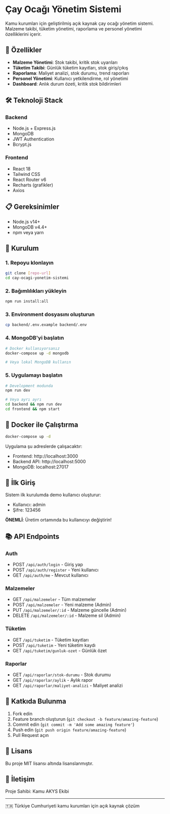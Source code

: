 # Çay Ocağı Yönetim Sistemi

Kamu kurumları için geliştirilmiş açık kaynak çay ocağı yönetim sistemi. Malzeme takibi, tüketim yönetimi, raporlama ve personel yönetimi özelliklerini içerir.

## 🚀 Özellikler

- **Malzeme Yönetimi**: Stok takibi, kritik stok uyarıları
- **Tüketim Takibi**: Günlük tüketim kayıtları, stok giriş/çıkış
- **Raporlama**: Maliyet analizi, stok durumu, trend raporları
- **Personel Yönetimi**: Kullanıcı yetkilendirme, rol yönetimi
- **Dashboard**: Anlık durum özeti, kritik stok bildirimleri

## 🛠️ Teknoloji Stack

### Backend
- Node.js + Express.js
- MongoDB
- JWT Authentication
- Bcrypt.js

### Frontend
- React 18
- Tailwind CSS
- React Router v6
- Recharts (grafikler)
- Axios

## 📋 Gereksinimler

- Node.js v14+
- MongoDB v4.4+
- npm veya yarn

## 🔧 Kurulum

### 1. Repoyu klonlayın
```bash
git clone [repo-url]
cd cay-ocagi-yonetim-sistemi
```

### 2. Bağımlılıkları yükleyin
```bash
npm run install:all
```

### 3. Environment dosyasını oluşturun
```bash
cp backend/.env.example backend/.env
```

### 4. MongoDB'yi başlatın
```bash
# Docker kullanıyorsanız
docker-compose up -d mongodb

# Veya lokal MongoDB kullanın
```

### 5. Uygulamayı başlatın
```bash
# Development modunda
npm run dev

# Veya ayrı ayrı
cd backend && npm run dev
cd frontend && npm start
```

## 🐳 Docker ile Çalıştırma

```bash
docker-compose up -d
```

Uygulama şu adreslerde çalışacaktır:
- Frontend: http://localhost:3000
- Backend API: http://localhost:5000
- MongoDB: localhost:27017

## 🔐 İlk Giriş

Sistem ilk kurulumda demo kullanıcı oluşturur:
- Kullanıcı: admin
- Şifre: 123456

**ÖNEMLİ**: Üretim ortamında bu kullanıcıyı değiştirin!

## 📚 API Endpoints

### Auth
- POST `/api/auth/login` - Giriş yap
- POST `/api/auth/register` - Yeni kullanıcı
- GET `/api/auth/me` - Mevcut kullanıcı

### Malzemeler
- GET `/api/malzemeler` - Tüm malzemeler
- POST `/api/malzemeler` - Yeni malzeme (Admin)
- PUT `/api/malzemeler/:id` - Malzeme güncelle (Admin)
- DELETE `/api/malzemeler/:id` - Malzeme sil (Admin)

### Tüketim
- GET `/api/tuketim` - Tüketim kayıtları
- POST `/api/tuketim` - Yeni tüketim kaydı
- GET `/api/tuketim/gunluk-ozet` - Günlük özet

### Raporlar
- GET `/api/raporlar/stok-durumu` - Stok durumu
- GET `/api/raporlar/aylik` - Aylık rapor
- GET `/api/raporlar/maliyet-analizi` - Maliyet analizi

## 🤝 Katkıda Bulunma

1. Fork edin
2. Feature branch oluşturun (`git checkout -b feature/amazing-feature`)
3. Commit edin (`git commit -m 'Add some amazing feature'`)
4. Push edin (`git push origin feature/amazing-feature`)
5. Pull Request açın

## 📄 Lisans

Bu proje MIT lisansı altında lisanslanmıştır.

## 👥 İletişim

Proje Sahibi: Kamu AKYS Ekibi

---

🇹🇷 Türkiye Cumhuriyeti kamu kurumları için açık kaynak çözüm